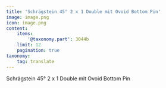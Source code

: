 ```yaml
---
title: 'Schrägstein 45° 2 x 1 Double mit Ovoid Bottom Pin'
image: image.png
icon: image.png
content:
    items:
        '@taxonomy.part': 3044b
    limit: 12
    pagination: true
taxonomy:
    tag: translate
---
```


Schrägstein 45° 2 x 1 Double mit Ovoid Bottom Pin
